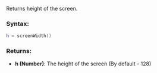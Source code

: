 Returns height of the screen.

### Syntax:
```Lua
h = screenWidth()
```

### Returns:

* **h (Number)**: The height of the screen (By default - 128)